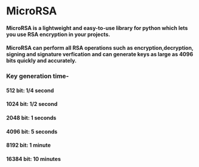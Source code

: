 # MicroRSA


#### MicroRSA is a lightweight and easy-to-use library for python which lets you use RSA encryption in your projects.


#### MicroRSA can perform all RSA operations such as encryption,decryption, signing and signature verfication and can generate keys as large as 4096 bits quickly and accurately.


### Key generation time-
#### 512 bit: 1/4 second
#### 1024 bit: 1/2 second
#### 2048 bit: 1 seconds
#### 4096 bit: 5 seconds
#### 8192 bit: 1 minute
#### 16384 bit: 10 minutes

